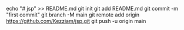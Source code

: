 echo "# jsp" >> README.md
git init
git add README.md
git commit -m "first commit"
git branch -M main
git remote add origin https://github.com/Kezziam/jsp.git
git push -u origin main